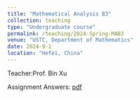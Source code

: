 ```yaml
---
title: "Mathematical Analysis B3"
collection: teaching
type: "Undergraduate course"
permalink: /teaching/2024-Spring-MAB3
venue: "USTC, Department of Mathematics"
date: 2024-9-1
location: "Hefei, China"
---
```


Teacher:Prof. Bin Xu 

Assignment Answers: [pdf](https://drive.google.com/file/d/1Wg4-GqymXGt_C5GXHb22CiW_u_9S95NI/view?usp=sharing)
